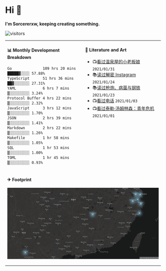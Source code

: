 # Hi 👋

**I'm Sorcererxw, keeping creating something.**

![visitors](https://visitor-badge.glitch.me/badge?page_id=sorcererxw.sorcererx)

<table width="800px">
<tr>
<td valign="top" width="50%">

#### 📊 Monthly Development Breakdown

<!--START_SECTION:waka-->
```text
Go              109 hrs 20 mins █████▓░░░░ 57.88%
TypeScript      51 hrs 36 mins  ██▓░░░░░░░ 27.31%
YAML            6 hrs 7 mins    ▒░░░░░░░░░ 3.24%
Protocol Buffer 4 hrs 22 mins   ▒░░░░░░░░░ 2.32%
JavaScript      3 hrs 12 mins   ▒░░░░░░░░░ 1.70%
JSON            2 hrs 39 mins   ▒░░░░░░░░░ 1.41%
Markdown        2 hrs 22 mins   ▒░░░░░░░░░ 1.26%
Makefile        1 hr 58 mins    ▒░░░░░░░░░ 1.05%
SQL             1 hr 53 mins    ▒░░░░░░░░░ 1.00%
TOML            1 hr 45 mins    ▒░░░░░░░░░ 0.93%
```
<!--END_SECTION:waka-->

<td valign="top" width="50%">

#### 💃 Literature and Art

<!--START_SECTION:douban-->
* 📺[看过温泉屋的小老板娘](http://movie.douban.com/subject/30205667/) <code>2021/01/31</code>
* 📚[读过解密 Instagram](https://book.douban.com/subject/35252483/) <code>2021/01/24</code>
* 📚[读过枪炮、病菌与钢铁](https://book.douban.com/subject/1813841/) <code>2021/01/23</code>
* 📺[看过电话](http://movie.douban.com/subject/30346025/) <code>2021/01/03</code>
* 📺[看过泰勒·汤姆林森：青年危机](http://movie.douban.com/subject/34979178/) <code>2021/01/01</code>

<!--END_SECTION:douban-->

</td>
</tr>
<tr>
<td colspan="2">

#### ✈ Footprint

![footprint](./footprint.png)

</td>
</tr>
</table>


